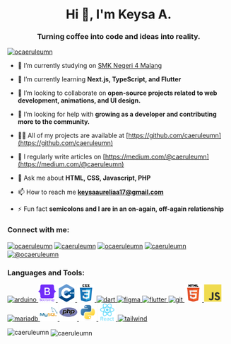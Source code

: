 <h1 align="center">Hi 👋, I'm Keysa A.</h1>
<h3 align="center">Turning coffee into code and ideas into reality.</h3>

<p align="left"> <a href="https://twitter.com/ocaeruleumn" target="blank"><img src="https://img.shields.io/twitter/follow/ocaeruleumn?logo=twitter&style=for-the-badge" alt="ocaeruleumn" /></a> </p>

- 🔭 I’m currently studying on [SMK Negeri 4 Malang](https://smkn4malang.sch.id/)

- 🌱 I’m currently learning **Next.js, TypeScript, and Flutter**

- 👯 I’m looking to collaborate on **open-source projects related to web development, animations, and UI design.**

- 🤝 I’m looking for help with **growing as a developer and contributing more to the community.**

- 👨‍💻 All of my projects are available at [https://github.com/caeruleumn](https://github.com/caeruleumn)

- 📝 I regularly write articles on [https://medium.com/@caeruleumn](https://medium.com/@caeruleumn)

- 💬 Ask me about **HTML, CSS, Javascript, PHP**

- 📫 How to reach me **keysaaureliaa17@gmail.com**

- ⚡ Fun fact **semicolons and I are in an on-again, off-again relationship**

<h3 align="left">Connect with me:</h3>
<p align="left">
<a href="https://twitter.com/ocaeruleumn" target="blank"><img align="center" src="https://raw.githubusercontent.com/rahuldkjain/github-profile-readme-generator/master/src/images/icons/Social/twitter.svg" alt="ocaeruleumn" height="30" width="40" /></a>
<a href="https://linkedin.com/in/caeruleumn" target="blank"><img align="center" src="https://raw.githubusercontent.com/rahuldkjain/github-profile-readme-generator/master/src/images/icons/Social/linked-in-alt.svg" alt="caeruleumn" height="30" width="40" /></a>
<a href="https://instagram.com/ocaeruleumn" target="blank"><img align="center" src="https://raw.githubusercontent.com/rahuldkjain/github-profile-readme-generator/master/src/images/icons/Social/instagram.svg" alt="ocaeruleumn" height="30" width="40" /></a>
<a href="https://dribbble.com/caeruleumn" target="blank"><img align="center" src="https://raw.githubusercontent.com/rahuldkjain/github-profile-readme-generator/master/src/images/icons/Social/dribbble.svg" alt="caeruleumn" height="30" width="40" /></a>
<a href="https://medium.com/@ocaeruleumn" target="blank"><img align="center" src="https://raw.githubusercontent.com/rahuldkjain/github-profile-readme-generator/master/src/images/icons/Social/medium.svg" alt="@ocaeruleumn" height="30" width="40" /></a>
</p>

<h3 align="left">Languages and Tools:</h3>
<p align="left"> <a href="https://www.arduino.cc/" target="_blank" rel="noreferrer"> <img src="https://cdn.worldvectorlogo.com/logos/arduino-1.svg" alt="arduino" width="40" height="40"/> </a> <a href="https://getbootstrap.com" target="_blank" rel="noreferrer"> <img src="https://raw.githubusercontent.com/devicons/devicon/master/icons/bootstrap/bootstrap-plain-wordmark.svg" alt="bootstrap" width="40" height="40"/> </a> <a href="https://www.w3schools.com/cpp/" target="_blank" rel="noreferrer"> <img src="https://raw.githubusercontent.com/devicons/devicon/master/icons/cplusplus/cplusplus-original.svg" alt="cplusplus" width="40" height="40"/> </a> <a href="https://www.w3schools.com/css/" target="_blank" rel="noreferrer"> <img src="https://raw.githubusercontent.com/devicons/devicon/master/icons/css3/css3-original-wordmark.svg" alt="css3" width="40" height="40"/> </a> <a href="https://dart.dev" target="_blank" rel="noreferrer"> <img src="https://www.vectorlogo.zone/logos/dartlang/dartlang-icon.svg" alt="dart" width="40" height="40"/> </a> <a href="https://www.figma.com/" target="_blank" rel="noreferrer"> <img src="https://www.vectorlogo.zone/logos/figma/figma-icon.svg" alt="figma" width="40" height="40"/> </a> <a href="https://flutter.dev" target="_blank" rel="noreferrer"> <img src="https://www.vectorlogo.zone/logos/flutterio/flutterio-icon.svg" alt="flutter" width="40" height="40"/> </a> <a href="https://git-scm.com/" target="_blank" rel="noreferrer"> <img src="https://www.vectorlogo.zone/logos/git-scm/git-scm-icon.svg" alt="git" width="40" height="40"/> </a> <a href="https://www.w3.org/html/" target="_blank" rel="noreferrer"> <img src="https://raw.githubusercontent.com/devicons/devicon/master/icons/html5/html5-original-wordmark.svg" alt="html5" width="40" height="40"/> </a> <a href="https://developer.mozilla.org/en-US/docs/Web/JavaScript" target="_blank" rel="noreferrer"> <img src="https://raw.githubusercontent.com/devicons/devicon/master/icons/javascript/javascript-original.svg" alt="javascript" width="40" height="40"/> </a> <a href="https://mariadb.org/" target="_blank" rel="noreferrer"> <img src="https://www.vectorlogo.zone/logos/mariadb/mariadb-icon.svg" alt="mariadb" width="40" height="40"/> </a> <a href="https://www.mysql.com/" target="_blank" rel="noreferrer"> <img src="https://raw.githubusercontent.com/devicons/devicon/master/icons/mysql/mysql-original-wordmark.svg" alt="mysql" width="40" height="40"/> </a> <a href="https://www.php.net" target="_blank" rel="noreferrer"> <img src="https://raw.githubusercontent.com/devicons/devicon/master/icons/php/php-original.svg" alt="php" width="40" height="40"/> </a> <a href="https://www.python.org" target="_blank" rel="noreferrer"> <img src="https://raw.githubusercontent.com/devicons/devicon/master/icons/python/python-original.svg" alt="python" width="40" height="40"/> </a> <a href="https://reactjs.org/" target="_blank" rel="noreferrer"> <img src="https://raw.githubusercontent.com/devicons/devicon/master/icons/react/react-original-wordmark.svg" alt="react" width="40" height="40"/> </a> <a href="https://tailwindcss.com/" target="_blank" rel="noreferrer"> <img src="https://www.vectorlogo.zone/logos/tailwindcss/tailwindcss-icon.svg" alt="tailwind" width="40" height="40"/> </a> </p>

<p><img align="left" src="https://github-readme-stats.vercel.app/api/top-langs?username=caeruleumn&show_icons=true&locale=en&layout=compact" alt="caeruleumn" /></p>

<p>&nbsp;<img align="center" src="https://github-readme-stats.vercel.app/api?username=caeruleumn&show_icons=true&locale=en" alt="caeruleumn" /></p>
